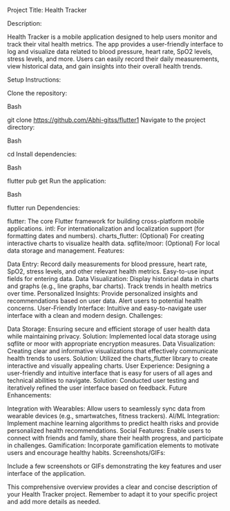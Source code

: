 Project Title: Health Tracker

Description:

Health Tracker is a mobile application designed to help users monitor and track their vital health metrics. The app provides a user-friendly interface to log and visualize data related to blood pressure, heart rate, SpO2 levels, stress levels, and more. Users can easily record their daily measurements, view historical data, and gain insights into their overall health trends.

Setup Instructions:

Clone the repository:

Bash

git clone <https://github.com/Abhi-gitss/flutter1>
Navigate to the project directory:

Bash

cd <project-directory>
Install dependencies:

Bash

flutter pub get
Run the application:

Bash

flutter run
Dependencies:

flutter: The core Flutter framework for building cross-platform mobile applications.
intl: For internationalization and localization support (for formatting dates and numbers).
charts_flutter: (Optional) For creating interactive charts to visualize health data.
sqflite/moor: (Optional) For local data storage and management.
Features:

Data Entry:
Record daily measurements for blood pressure, heart rate, SpO2, stress levels, and other relevant health metrics.
Easy-to-use input fields for entering data.
Data Visualization:
Display historical data in charts and graphs (e.g., line graphs, bar charts).
Track trends in health metrics over time.
Personalized Insights:
Provide personalized insights and recommendations based on user data.
Alert users to potential health concerns.
User-Friendly Interface:
Intuitive and easy-to-navigate user interface with a clean and modern design.
Challenges:

Data Storage: Ensuring secure and efficient storage of user health data while maintaining privacy.
Solution: Implemented local data storage using sqflite or moor with appropriate encryption measures.
Data Visualization: Creating clear and informative visualizations that effectively communicate health trends to users.
Solution: Utilized the charts_flutter library to create interactive and visually appealing charts.
User Experience: Designing a user-friendly and intuitive interface that is easy for users of all ages and technical abilities to navigate.
Solution: Conducted user testing and iteratively refined the user interface based on feedback.
Future Enhancements:

Integration with Wearables: Allow users to seamlessly sync data from wearable devices (e.g., smartwatches, fitness trackers).
AI/ML Integration: Implement machine learning algorithms to predict health risks and provide personalized health recommendations.
Social Features: Enable users to connect with friends and family, share their health progress, and participate in challenges.
Gamification: Incorporate gamification elements to motivate users and encourage healthy habits.
Screenshots/GIFs:

Include a few screenshots or GIFs demonstrating the key features and user interface of the application.

This comprehensive overview provides a clear and concise description of your Health Tracker project. Remember to adapt it to your specific project and add more details as needed.
